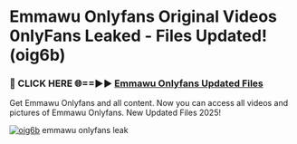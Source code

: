 # Emmawu Onlyfans Original Videos 0nlyFans Leaked - Files Updated! (oig6b)

<h3>🔴 CLICK HERE 🌐==►► <a href="https://tinyurl.com/x26r9saj" rel="nofollow">Emmawu Onlyfans Updated Files</a></h3>

Get Emmawu Onlyfans and all content. Now you can access all videos and pictures of Emmawu Onlyfans. New Updated Files 2025!

[![oig6b](https://i.imgur.com/LkgZPqh.gif)](https://tinyurl.com/x26r9saj)
emmawu onlyfans leak